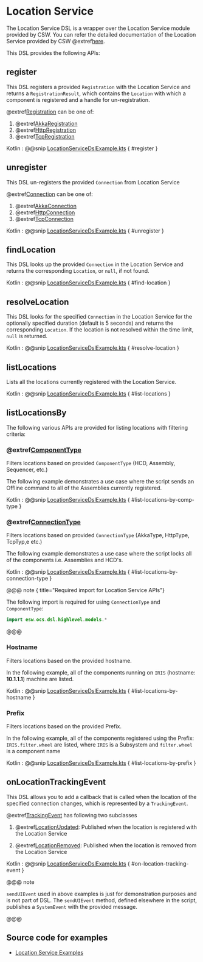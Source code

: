 # Location Service

The Location Service DSL is a wrapper over the Location Service module provided by CSW.
You can refer the detailed documentation of the Location Service provided by CSW @extref[here](csw:services/location).

This DSL provides the following APIs:

## register

This DSL registers a provided `Registration` with the Location Service and returns a `RegistrationResult`, which contains the `Location` with which a component is registered and a handle for un-registration.

@extref[Registration](csw_scaladoc:csw/location/models/Registration) can be one of:

1. @extref[AkkaRegistration](csw_scaladoc:csw/location/models/AkkaRegistration)
1. @extref[HttpRegistration](csw_scaladoc:csw/location/models/HttpRegistration)
1. @extref[TcpRegistration](csw_scaladoc:csw/location/models/TcpRegistration)

Kotlin
:   @@snip [LocationServiceDslExample.kts](../../../../../../../examples/src/main/kotlin/esw/ocs/scripts/examples/paradox/LocationServiceDslExample.kts) { #register }

## unregister

This DSL un-registers the provided `Connection` from Location Service

@extref[Connection](csw_scaladoc:csw/location/models/Connection) can be one of:

1. @extref[AkkaConnection](csw_scaladoc:csw/location/models/Connection$$AkkaConnection)
1. @extref[HttpConnection](csw_scaladoc:csw/location/models/Connection$$HttpConnection)
1. @extref[TcpConnection](csw_scaladoc:csw/location/models/Connection$$TcpConnection)

Kotlin
:   @@snip [LocationServiceDslExample.kts](../../../../../../../examples/src/main/kotlin/esw/ocs/scripts/examples/paradox/LocationServiceDslExample.kts) { #unregister }

## findLocation

This DSL looks up the provided `Connection` in the Location Service and returns the corresponding `Location`, or `null`, if not found.

Kotlin
:   @@snip [LocationServiceDslExample.kts](../../../../../../../examples/src/main/kotlin/esw/ocs/scripts/examples/paradox/LocationServiceDslExample.kts) { #find-location }

## resolveLocation

This DSL looks for the specified `Connection` in the Location Service for the optionally specified duration (default is 5 seconds) and returns the corresponding `Location`.
If the location is not resolved within the time limit, `null` is returned.

Kotlin
:   @@snip [LocationServiceDslExample.kts](../../../../../../../examples/src/main/kotlin/esw/ocs/scripts/examples/paradox/LocationServiceDslExample.kts) { #resolve-location }

## listLocations

Lists all the locations currently registered with the Location Service.

Kotlin
:   @@snip [LocationServiceDslExample.kts](../../../../../../../examples/src/main/kotlin/esw/ocs/scripts/examples/paradox/LocationServiceDslExample.kts) { #list-locations }

## listLocationsBy

The following various APIs are provided for listing locations with filtering criteria:

### @extref[ComponentType](csw_scaladoc:csw/location/models/ComponentType)

Filters locations based on provided `ComponentType` (HCD, Assembly, Sequencer, etc.)

The following example demonstrates a use case where the script sends an Offline command to all of the Assemblies currently registered.

Kotlin
:   @@snip [LocationServiceDslExample.kts](../../../../../../../examples/src/main/kotlin/esw/ocs/scripts/examples/paradox/LocationServiceDslExample.kts) { #list-locations-by-comp-type }

### @extref[ConnectionType](csw_scaladoc:csw/location/models/ConnectionType)

Filters locations based on provided `ConnectionType` (AkkaType, HttpType, TcpTyp,e etc.)

The following example demonstrates a use case where the script locks all of the components i.e. Assemblies and HCD's.

Kotlin
:   @@snip [LocationServiceDslExample.kts](../../../../../../../examples/src/main/kotlin/esw/ocs/scripts/examples/paradox/LocationServiceDslExample.kts) { #list-locations-by-connection-type }

@@@ note { title="Required import for Location Service APIs"}

The following import is required for using `ConnectionType` and `ComponentType`:

```kotlin
import esw.ocs.dsl.highlevel.models.*
```

@@@

### Hostname

Filters locations based on the provided hostname.

In the following example, all of the components running on `IRIS` (hostname: **10.1.1.1**) machine are listed.

Kotlin
:   @@snip [LocationServiceDslExample.kts](../../../../../../../examples/src/main/kotlin/esw/ocs/scripts/examples/paradox/LocationServiceDslExample.kts) { #list-locations-by-hostname }

### Prefix

Filters locations based on the provided Prefix.

In the following example, all of the components registered using the Prefix: `IRIS.filter.wheel` are listed, where `IRIS` is a Subsystem and `filter.wheel` is a component name

Kotlin
:   @@snip [LocationServiceDslExample.kts](../../../../../../../examples/src/main/kotlin/esw/ocs/scripts/examples/paradox/LocationServiceDslExample.kts) { #list-locations-by-prefix }

## onLocationTrackingEvent

This DSL allows you to add a callback that is called when the location of the specified connection changes, which is represented by a `TrackingEvent`.

@extref[TrackingEvent](csw_scaladoc:csw/location/models/TrackingEvent) has following two subclasses

1. @extref[LocationUpdated](csw_scaladoc:csw/location/models/LocationUpdated): Published when the location is registered with the Location Service

1. @extref[LocationRemoved](csw_scaladoc:csw/location/models/LocationRemoved): Published when the location is removed from the Location Service

Kotlin
:   @@snip [LocationServiceDslExample.kts](../../../../../../../examples/src/main/kotlin/esw/ocs/scripts/examples/paradox/LocationServiceDslExample.kts) { #on-location-tracking-event }

@@@ note

`sendUIEvent` used in above examples is just for demonstration purposes and is not part of DSL.
The `sendUIEvent` method, defined elsewhere in the script, publishes a `SystemEvent` with the provided message.

@@@

## Source code for examples

* [Location Service Examples]($github.base_url$/examples/src/main/kotlin/esw/ocs/scripts/examples/paradox/LocationServiceDslExample.kts)
